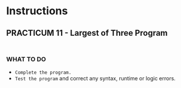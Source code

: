 # Instructions  

## PRACTICUM 11 - Largest of Three Program<br><br>

### WHAT TO DO
- `Complete the program.` 
- `Test the program` and correct any syntax, runtime or logic errors.
